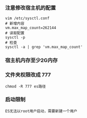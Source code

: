 ### 注意修改宿主机的配置

    vim /etc/sysctl.conf
    # 新增内容
    vm.max_map_count=262144
    # 读取配置
    sysctl -p
    # 检查
    sysctl -a | grep 'vm.max_map_count'

### 宿主机内存至少2G内存

### 文件夹权限改成 777
    chmod -R 777 es路径

### 启动限制
    ES无法以root用户启动，需要新建一个用户